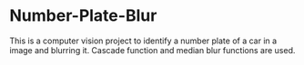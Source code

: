 # Number-Plate-Blur

This is a computer vision project to identify a number plate of a car in a image and blurring it. Cascade function and median blur functions are used.
